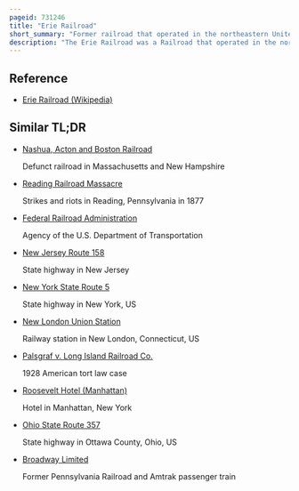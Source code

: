 ```yaml
---
pageid: 731246
title: "Erie Railroad"
short_summary: "Former railroad that operated in the northeastern United States"
description: "The Erie Railroad was a Railroad that operated in the northeastern united States originally linking the pavonia Terminal in jersey City new Jersey with lake Erie in dunkirk new York. Following its 1865 Merger with the former Atlantic and great western Railroad also known as the new York Pennsylvania and ohio Railroad expanded the Railroad to west Chicago. Its Mainline Route proved influential in the Development and economic Growth of the southern Tier of new York State including the Towns of Hornell Elmira and Binghamton. The erie Railroad Repair Shops were located in Hornell and Hornell's largest Employer. Hornell was also where Erie's Mainline was divided into two Routes one leading to buffalo and the other to the West of Chicago."
---
```


## Reference

- [Erie Railroad (Wikipedia)](https://en.wikipedia.org/?curid=731246)

## Similar TL;DR

- [Nashua, Acton and Boston Railroad](/tldr/en/nashua-acton-and-boston-railroad)

  Defunct railroad in Massachusetts and New Hampshire

- [Reading Railroad Massacre](/tldr/en/reading-railroad-massacre)

  Strikes and riots in Reading, Pennsylvania in 1877

- [Federal Railroad Administration](/tldr/en/federal-railroad-administration)

  Agency of the U.S. Department of Transportation

- [New Jersey Route 158](/tldr/en/new-jersey-route-158)

  State highway in New Jersey

- [New York State Route 5](/tldr/en/new-york-state-route-5)

  State highway in New York, US

- [New London Union Station](/tldr/en/new-london-union-station)

  Railway station in New London, Connecticut, US

- [Palsgraf v. Long Island Railroad Co.](/tldr/en/palsgraf-v-long-island-railroad-co)

  1928 American tort law case

- [Roosevelt Hotel (Manhattan)](/tldr/en/roosevelt-hotel-manhattan)

  Hotel in Manhattan, New York

- [Ohio State Route 357](/tldr/en/ohio-state-route-357)

  State highway in Ottawa County, Ohio, US

- [Broadway Limited](/tldr/en/broadway-limited)

  Former Pennsylvania Railroad and Amtrak passenger train
